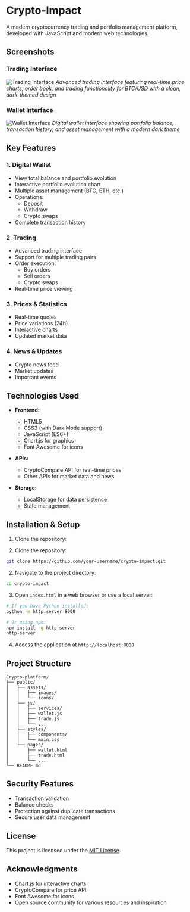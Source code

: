 # Crypto-Impact

A modern cryptocurrency trading and portfolio management platform, developed with JavaScript and modern web technologies.

## Screenshots

### Trading Interface
![Trading Interface](https://i.imgur.com/trade.png)
*Advanced trading interface featuring real-time price charts, order book, and trading functionality for BTC/USD with a clean, dark-themed design*

### Wallet Interface
![Wallet Interface](https://i.imgur.com/wallet.png)
*Digital wallet interface showing portfolio balance, transaction history, and asset management with a modern dark theme*

## Key Features

### 1. Digital Wallet
- View total balance and portfolio evolution
- Interactive portfolio evolution chart
- Multiple asset management (BTC, ETH, etc.)
- Operations:
  - Deposit
  - Withdraw
  - Crypto swaps
- Complete transaction history

### 2. Trading
- Advanced trading interface
- Support for multiple trading pairs
- Order execution:
  - Buy orders
  - Sell orders
  - Crypto swaps
- Real-time price viewing

### 3. Prices & Statistics
- Real-time quotes
- Price variations (24h)
- Interactive charts
- Updated market data

### 4. News & Updates
- Crypto news feed
- Market updates
- Important events

## Technologies Used

- **Frontend:**
  - HTML5
  - CSS3 (with Dark Mode support)
  - JavaScript (ES6+)
  - Chart.js for graphics
  - Font Awesome for icons

- **APIs:**
  - CryptoCompare API for real-time prices
  - Other APIs for market data and news

- **Storage:**
  - LocalStorage for data persistence
  - State management

## Installation & Setup

1. Clone the repository:

1. Clone the repository:
```bash
git clone https://github.com/your-username/crypto-impact.git
```

2. Navigate to the project directory:
```bash
cd crypto-impact
```

3. Open `index.html` in a web browser or use a local server:
```bash
# If you have Python installed:
python -m http.server 8000

# Or using npm:
npm install -g http-server
http-server
```

4. Access the application at `http://localhost:8000`

## Project Structure

```
Crypto-platform/
├── public/
│   ├── assets/
│   │   ├── images/
│   │   └── icons/
│   ├── js/
│   │   ├── services/
│   │   ├── wallet.js
│   │   ├── trade.js
│   │   └── ...
│   ├── styles/
│   │   ├── components/
│   │   └── main.css
│   └── pages/
│       ├── wallet.html
│       ├── trade.html
│       └── ...
└── README.md
```

## Security Features

- Transaction validation
- Balance checks
- Protection against duplicate transactions
- Secure user data management

## License

This project is licensed under the [MIT License](LICENSE).

## Acknowledgments

- Chart.js for interactive charts
- CryptoCompare for price API
- Font Awesome for icons
- Open source community for various resources and inspiration 
